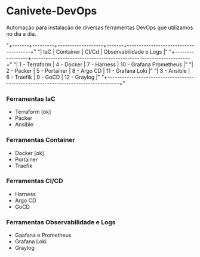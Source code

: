 # Canivete-DevOps
Automação para instalação de diversas ferramentas DevOps que utilizamos no dia a dia.


"+-------+---------+-------------------+-------+--------------------------------------+"
"|  IaC            |  Container        | CI/Cd         |  Observabilidade e Logs      |"
"+-----------------+------------------------------------------------------------------+"
"|  1 - Terraform  |  4 - Docker       |  7 - Harness  |   10 - Grafana Prometheus    |"
"|  2 - Packer     |  5 - Portainer    |  8 - Argo CD  |   11 - Grafana Loki          |"
"|  3 - Ansible    |  6 - Traefik      |  9 - GoCD     |   12 - Graylog               |"
"+-----------------------------------------------------------------------------------+"


### Ferramentas IaC

- Terraform [ok]
- Packer
- Ansible


### Ferramentas Container 

- Docker [ok]
- Portainer
- Traefik 


### Ferramentas CI/CD

- Harness
- Argo CD
- GoCD


### Ferramentas Observabilidade e Logs

- Gaafana e Prometheus
- Grafana Loki 
- Graylog